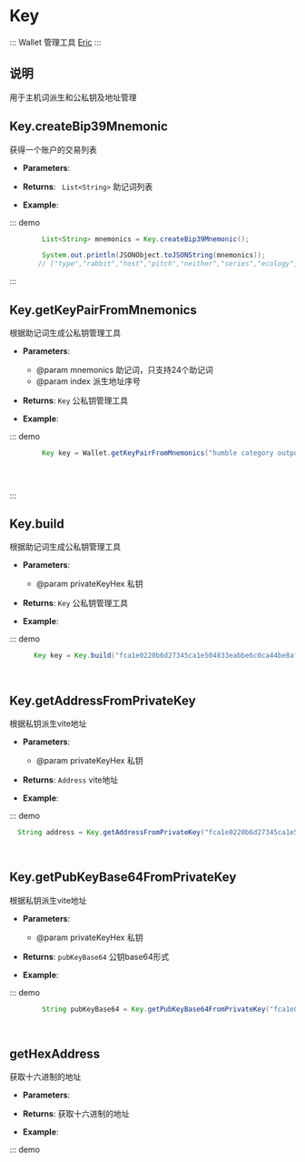 # Key

::: Wallet 管理工具
[Eric](https://github.com/roymoro)
:::

## 说明
用于主机词派生和公私钥及地址管理

## Key.createBip39Mnemonic

获得一个账户的交易列表

- **Parameters**: 

- **Returns**:  ` List<String>` 助记词列表
  
- **Example**:

::: demo

```java tab:Request
        List<String> mnemonics = Key.createBip39Mnemonic();
```

```java tab:Response
        System.out.println(JSONObject.toJSONString(mnemonics));
       // ["type","rabbit","host","pitch","neither","series","ecology","broom","salt","carbon","hunt","mean","smile","net","exact","grape","onion","loop","nice","dirt","abstract","hen","stumble","lunar"]
```

:::


## Key.getKeyPairFromMnemonics
根据助记词生成公私钥管理工具
- **Parameters**: 
   * @param mnemonics 助记词，只支持24个助记词
   * @param index 派生地址序号
- **Returns**:  `Key` 公私钥管理工具
  
- **Example**:

::: demo

```java tab:Request
        Key key = Wallet.getKeyPairFromMnemonics("humble category output craft giant reform weapon business dinner gentle club diagram goat recycle cactus leopard library ship offer output history lake harvest struggle", 0);
   
```

```java tab:Response
    
```

:::

## Key.build
根据助记词生成公私钥管理工具
- **Parameters**: 
   * @param privateKeyHex 私钥
- **Returns**:  `Key` 公私钥管理工具
  
- **Example**:

::: demo

```java tab:Request
      Key key = Key.build("fca1e0220b6d27345ca1e504833eabbe6c0ca44be8af4944ffb69ad8559c0c08");
```

```java tab:Response
    
```


## Key.getAddressFromPrivateKey
根据私钥派生vite地址
- **Parameters**: 
   * @param privateKeyHex 私钥
- **Returns**:  `Address` vite地址
  
- **Example**:

::: demo

```java tab:Request
  String address = Key.getAddressFromPrivateKey("fca1e0220b6d27345ca1e504833eabbe6c0ca44be8af4944ffb69ad8559c0c08");
```

```java tab:Response
    
```


## Key.getPubKeyBase64FromPrivateKey
根据私钥派生vite地址
- **Parameters**: 
   * @param privateKeyHex 私钥
- **Returns**:  `pubKeyBase64` 公钥base64形式
  
- **Example**:

::: demo

```java tab:Request
        String pubKeyBase64 = Key.getPubKeyBase64FromPrivateKey("fca1e0220b6d27345ca1e504833eabbe6c0ca44be8af4944ffb69ad8559c0c08"); 
```

```java tab:Response
    
```

## getHexAddress
 获取十六进制的地址
- **Parameters**: 
- **Returns**:  获取十六进制的地址
  
- **Example**:

::: demo

```java tab:Request
```

```java tab:Response
    
```
